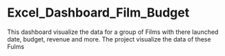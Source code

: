 # Excel_Dashboard_Film_Budget
This dashboard visualize the data for a group of Films  with there launched date, budget, revenue and more. The project visualize the data of these Fulms 
